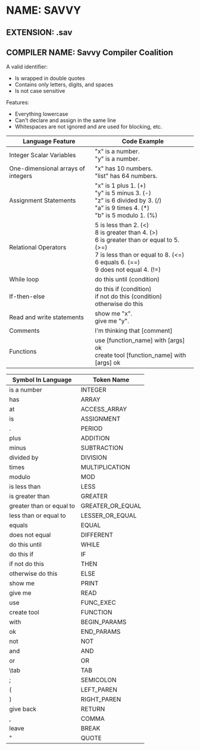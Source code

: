 # NAME: SAVVY
## EXTENSION: .sav
## COMPILER NAME: Savvy Compiler Coalition 

A valid identifier:
- Is wrapped in double quotes 
- Contains only letters, digits, and spaces
- Is not case sensitive 

Features:
- Everything lowercase 
- Can't declare and assign in the same line
- Whitespaces are not ignored and are used for blocking, etc.

| **Language Feature**  | **Code Example** |
| --------------------- | ---------------- |
| Integer Scalar Variables  | \"x\" is a number. <br />\"y\" is a number.  |
| One-dimensional arrays of integers  | \"x\" has 10 numbers. <br />\"list\" has 64 numbers.  |
| Assignment Statements | \"x\" is 1 plus 1. (+) <br />\"y\" is 5 minus 3. (-) <br />\"z\" is 6 divided by 3. (/) <br />\"a\" is 9 times 4. (\*) <br />\"b\" is 5 modulo 1. (%) |
| Relational Operators | 5 is less than 2. (<) <br />8 is greater than 4. (>) <br />6 is greater than or equal to 5. (>=) <br />7 is less than or equal to 8. (<=) <br />6 equals 6. (==) <br />9 does not equal 4. (!=) |
| While loop | do this until (condition) |
| If-then-else | do this if (condition) <br />if not do this (condition) <br />otherwise do this |
| Read and write statements | show me \"x\". <br />give me \"y\". |
| Comments | I'm thinking that \[comment\] |
| Functions | use \[function_name\] with \[args\] ok <br />create tool \[function_name\] with \[args\] ok | 

| **Symbol In Language** | **Token Name** |
| ---------------------- | -------------- |
| is a number | INTEGER |
| has | ARRAY |
| at | ACCESS_ARRAY | 
| is | ASSIGNMENT |
| . | PERIOD |
| plus | ADDITION |
| minus | SUBTRACTION | 
| divided by | DIVISION |
| times | MULTIPLICATION |
| modulo | MOD |
| is less than | LESS |
| is greater than | GREATER |
| greater than or equal to | GREATER_OR_EQUAL |
| less than or equal to | LESSER_OR_EQUAL | 
| equals | EQUAL | 
| does not equal | DIFFERENT | 
| do this until | WHILE |
| do this if | IF |
| if not do this | THEN |
| otherwise do this | ELSE |
| show me | PRINT |
| give me | READ |
| use | FUNC_EXEC |
| create tool | FUNCTION |
| with | BEGIN_PARAMS |
| ok | END_PARAMS |
| not | NOT |
| and | AND |
| or | OR |
| \tab | TAB |
| ; | SEMICOLON | 
| ( | LEFT_PAREN |
| ) | RIGHT_PAREN | 
| give back | RETURN |
| , | COMMA | 
| leave | BREAK | 
| \" | QUOTE |


